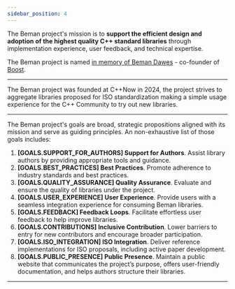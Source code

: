 ```yaml
---
sidebar_position: 4
---
```


<!--
SPDX-License-Identifier: Apache-2.0 WITH LLVM-exception
-->

The Beman project's mission is to **support the efficient design and adoption of the highest quality C++ standard libraries** through implementation experience, user feedback, and technical expertise.

The Beman project is named [in memory of Beman Dawes](https://bemanproject.org/blog/about-beman) - co-founder of [Boost](https://www.boost.org).

---

The Beman project was founded at C++Now in 2024, the project strives to aggregate libraries proposed for ISO standardization making a simple usage experience for the C++ Community to try out new libraries.

---

The Beman project's goals are broad, strategic propositions aligned with its mission and serve as guiding principles.
An non-exhaustive list of those goals includes:

1. **[GOALS.SUPPORT_FOR_AUTHORS] Support for Authors**. Assist library authors by providing appropriate tools and guidance.
2. **[GOALS.BEST_PRACTICES] Best Practices**. Promote adherence to industry standards and best practices.
3. **[GOALS.QUALITY_ASSURANCE] Quality Assurance**. Evaluate and ensure the quality of libraries under the project.
4. **[GOALS.USER_EXPERIENCE] User Experience**. Provide users with a seamless integration experience for consuming Beman libraries.
5. **[GOALS.FEEDBACK] Feedback Loops**. Facilitate effortless user feedback to help improve libraries.
6. **[GOALS.CONTRIBUTIONS] Inclusive Contribution**. Lower barriers to entry for new contributors and encourage broader participation.
7. **[GOALS.ISO_INTEGRATION] ISO Integration**. Deliver reference implementations for ISO proposals, including active paper development.
8. **[GOALS.PUBLIC_PRESENCE] Public Presence**. Maintain a public website that communicates the project’s purpose, offers user-friendly documentation, and helps authors structure their libraries.

---
